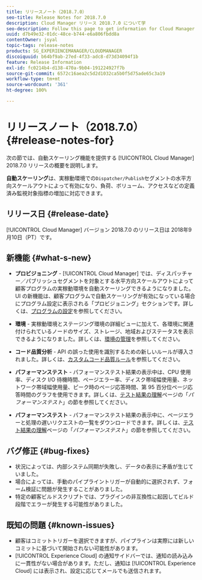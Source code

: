 ```yaml
---
title: リリースノート（2018.7.0）
seo-title: Release Notes for 2018.7.0
description: Cloud Manager リリース 2018.7.0 について学
seo-description: Follow this page to get information for Cloud Manager Release 2018.7.0.
uuid: d7b49e32-01dc-48ce-b744-e6a806fbdd8a
contentOwner: jsyal
topic-tags: release-notes
products: SG_EXPERIENCEMANAGER/CLOUDMANAGER
discoiquuid: b64bf9ab-27ed-4f33-adc8-d73d34094f1b
feature: Release Information
exl-id: fc0214b4-d138-470a-9b04-191224927f7b
source-git-commit: 6572c16aea2c5d2d1032ca5b0f5d75ade65c3a19
workflow-type: tm+mt
source-wordcount: '361'
ht-degree: 100%

---
```


# リリースノート（2018.7.0） {#release-notes-for}

次の節では&#x200B;*、*&#x200B;自動スケーリング機能を提供する [!UICONTROL Cloud Manager] 2018.7.0 リリースの概要を説明します。

**自動スケーリング**&#x200B;は、実稼動環境での`Dispatcher/Publish`セグメントの水平方向スケールアウトによって有効になり、負荷、ボリューム、アクセスなどの定義済み監視対象指標の増加に対応できます。

## リリース日 {#release-date}

[!UICONTROL Cloud Manager] バージョン 2018.7.0 のリリース日は 2018年9月10日（PT）です。

## 新機能 {#what-s-new}

* **プロビジョニング** - [!UICONTROL Cloud Manager] では、ディスパッチャー／パブリッシュセグメントを対象とする水平方向スケールアウトによって顧客プログラムの実稼動環境を自動スケーリングできるようになりました。UI の新機能は、顧客プログラムで自動スケーリングが有効になっている場合にプログラム設定に表示される「プロビジョニング」セクションです。詳しくは、[プログラムの設定](/help/getting-started/program-setup.md)を参照してください。

* **環境** - 実稼動環境とステージング環境の詳細ビューに加えて、各環境に関連付けられているノードのサイズ、ストレージ、地域およびステータスを表示できるようになりました。詳しくは、[環境の管理](/help/using/managing-environments.md)を参照してください。

* **コード品質分析** - API の誤った使用を識別するための新しいルールが導入されました。詳しくは、[カスタムコード品質ルール](/help/using/custom-code-quality-rules.md)を参照してください。

* **パフォーマンステスト** - パフォーマンステスト結果の表示中は、CPU 使用率、ディスク I/O 待機時間、ページエラー率、ディスク帯域幅使用量、ネットワーク帯域幅使用量、ピーク時のページ応答時間、第 95 百分位ページ応答時間のグラフを使用できます。詳しくは、[テスト結果の理解](/help/using/code-quality-testing.md)ページの「*パフォーマンステスト*」の節を参照してください。

* **パフォーマンステスト** - パフォーマンステスト結果の表示中に、ページエラーと処理の遅いリクエストの一覧をダウンロードできます。詳しくは、[テスト結果の理解](/help/using/code-quality-testing.md)ページの「*パフォーマンステスト*」の節を参照してください。

## バグ修正 {#bug-fixes}

* 状況によっては、内部システム同期が失敗し、データの表示に矛盾が生じていました。
* 場合によっては、手動のパイプライントリガーが自動的に選択されず、フォーム検証に問題が発生することがありました。
* 特定の顧客ビルドスクリプトでは、プラグインの非互換性に起因してビルド段階でエラーが発生する可能性がありました。

## 既知の問題 {#known-issues}

* 顧客はコミットトリガーを選択できますが、パイプラインは実際には新しいコミットに基づいて開始されない可能性があります。
* [!UICONTROL Experience Cloud] の通知サイドバーでは、通知の読み込みに一貫性がない場合があります。ただし、通知は [!UICONTROL Experience Cloud] には表示され、設定に応じてメールでも送信されます。
